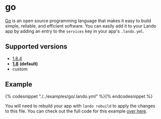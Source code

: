 go
==

[Go](https://golang.org/) is an open source programming language that makes it easy to build simple, reliable, and efficient software. You can easily add it to your Lando app by adding an entry to the `services` key in your app's `.lando.yml`.

Supported versions
------------------

*   [1.8.4](https://hub.docker.com/r/_golang/)
*   **[1.8](https://hub.docker.com/r/_golang/)** **(default)**
*   custom

Example
-------

{% codesnippet "./../examples/go/.lando.yml" %}{% endcodesnippet %}

You will need to rebuild your app with `lando rebuild` to apply the changes to this file. You can check out the full code for this example [over here](https://github.com/lando/lando/tree/master/examples/go).
